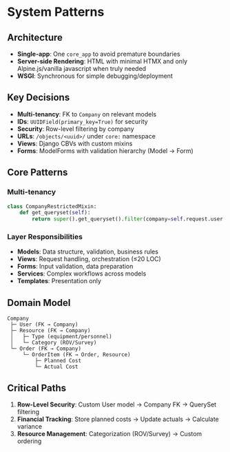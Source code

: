 # System Patterns

## Architecture
- **Single-app**: One `core_app` to avoid premature boundaries
- **Server-side Rendering**: HTML with minimal HTMX and only Alpine.js/vanilla javascript when truly needed
- **WSGI**: Synchronous for simple debugging/deployment

## Key Decisions
- **Multi-tenancy**: FK to `Company` on relevant models
- **IDs**: `UUIDField(primary_key=True)` for security
- **Security**: Row-level filtering by company
- **URLs**: `/objects/<uuid>/` under `core:` namespace
- **Views**: Django CBVs with custom mixins
- **Forms**: ModelForms with validation hierarchy (Model → Form)

## Core Patterns

### Multi-tenancy
```python
class CompanyRestrictedMixin:
    def get_queryset(self):
        return super().get_queryset().filter(company=self.request.user.company)
```

### Layer Responsibilities
- **Models**: Data structure, validation, business rules
- **Views**: Request handling, orchestration (≤20 LOC)
- **Forms**: Input validation, data preparation
- **Services**: Complex workflows across models
- **Templates**: Presentation only

## Domain Model
```
Company
 ├─ User (FK → Company)
 ├─ Resource (FK → Company)
 │   ├─ Type (equipment/personnel)
 │   └─ Category (ROV/Survey)
 └─ Order (FK → Company)
     └─ OrderItem (FK → Order, Resource)
         ├─ Planned Cost
         └─ Actual Cost
```

## Critical Paths
1. **Row-Level Security**: Custom User model → Company FK → QuerySet filtering
2. **Financial Tracking**: Store planned costs → Update actuals → Calculate variance
3. **Resource Management**: Categorization (ROV/Survey) → Custom ordering
